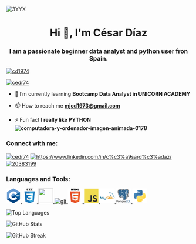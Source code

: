 ![3YYX](https://user-images.githubusercontent.com/113660331/199951491-148e5747-326d-46f2-b8b9-3b5f0960ab68.gif)


<h1 align="center">Hi 👋, I'm César Díaz</h1>
<h3 align="center">I am a passionate beginner data analyst and python user fron Spain.</h3>

<p align="left"> <a href="https://github.com/ryo-ma/github-profile-trophy"><img src="https://github-profile-trophy.vercel.app/?username=cd1974" alt="cd1974" /></a> </p>

<p align="left"> <a href="https://twitter.com/cedr74" target="blank"><img src="https://img.shields.io/twitter/follow/cedr74?logo=twitter&style=for-the-badge" alt="cedr74" /></a> </p>

- 🌱 I’m currently learning **Bootcamp Data Analyst in UNICORN ACADEMY**

- 📫 How to reach me **mjcd1973@gmail.com**

- ⚡ Fun fact ****I really like PYTHON** ![computadora-y-ordenador-imagen-animada-0178](https://user-images.githubusercontent.com/113660331/199424730-7a76a681-e32b-407c-b3c7-5ffcb7de50e5.gif)**

<h3 align="left">Connect with me:</h3>
<p align="left">
<a href="https://twitter.com/@cedr74" target="blank"><img align="center" src="https://raw.githubusercontent.com/rahuldkjain/github-profile-readme-generator/master/src/images/icons/Social/twitter.svg" alt="cedr74" height="30" width="40" /></a>
<a href="https://linkedin.com/in/https://www.linkedin.com/in/c%c3%a9sard%c3%adaz/" target="blank"><img align="center" src="https://raw.githubusercontent.com/rahuldkjain/github-profile-readme-generator/master/src/images/icons/Social/linked-in-alt.svg" alt="https://www.linkedin.com/in/c%c3%a9sard%c3%adaz/" height="30" width="40" /></a>
<a href="https://stackoverflow.com/users/20383199" target="blank"><img align="center" src="https://raw.githubusercontent.com/rahuldkjain/github-profile-readme-generator/master/src/images/icons/Social/stack-overflow.svg" alt="20383199" height="30" width="40" /></a>
</p>

<h3 align="left">Languages and Tools:</h3>
<p align="left"> <a href="https://www.w3schools.com/cpp/" target="_blank" rel="noreferrer"> <img src="https://raw.githubusercontent.com/devicons/devicon/master/icons/cplusplus/cplusplus-original.svg" alt="cplusplus" width="40" height="40"/> </a> <a href="https://www.w3schools.com/css/" target="_blank" rel="noreferrer"> <img src="https://raw.githubusercontent.com/devicons/devicon/master/icons/css3/css3-original-wordmark.svg" alt="css3" width="40" height="40"/> </a> <a href="https://flask.palletsprojects.com/" target="_blank" rel="noreferrer"> <img src="https://www.vectorlogo.zone/logos/palletsprojects_flask/palletsprojects_flask-icon.svg" width="40" height="40"/> </a> <a href="https://git-scm.com/" target="_blank" rel="noreferrer"> <img src="https://www.vectorlogo.zone/logos/git-scm/git-scm-icon.svg" alt="git" width="40" height="40"/> </a> <a href="https://www.w3.org/html/" target="_blank" rel="noreferrer"> <img src="https://raw.githubusercontent.com/devicons/devicon/master/icons/html5/html5-original-wordmark.svg" alt="html5" width="40" height="40"/> </a> <a href="https://developer.mozilla.org/en-US/docs/Web/JavaScript" target="_blank" rel="noreferrer"> <img src="https://raw.githubusercontent.com/devicons/devicon/master/icons/javascript/javascript-original.svg" alt="javascript" width="40" height="40"/> </a> <a href="https://www.mysql.com/" target="_blank" rel="noreferrer"> <img src="https://raw.githubusercontent.com/devicons/devicon/master/icons/mysql/mysql-original-wordmark.svg" alt="mysql" width="40" height="40"/> </a> <a href="https://www.postgresql.org" target="_blank" rel="noreferrer"> <img src="https://raw.githubusercontent.com/devicons/devicon/master/icons/postgresql/postgresql-original-wordmark.svg" alt="postgresql" width="40" height="40"/> </a> <a href="https://www.python.org" target="_blank" rel="noreferrer"> <img src="https://raw.githubusercontent.com/devicons/devicon/master/icons/python/python-original.svg" alt="python" width="40" height="40"/> </a> </p>



![Top Languages](https://github-readme-stats.vercel.app/api/top-langs/?username=CD1974&show_icons=true&locale=en&layout=compact&theme=radical)



![GitHub Stats](https://github-readme-stats.vercel.app/api?username=CD1974&show_icons=true&theme=radical)




![GitHub Streak](https://github-readme-streak-stats.herokuapp.com/?user=CD1974&theme=tokyonight&hide_border=true&border_radius=4.5&locale=es)








